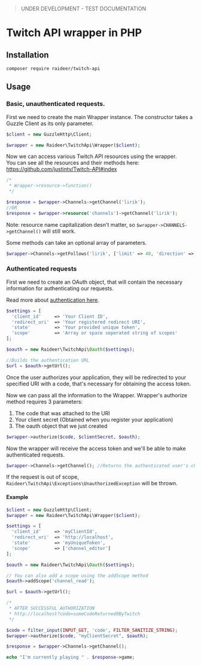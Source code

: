 > UNDER DEVELOPMENT - TEST DOCUMENTATION

# Twitch API wrapper in PHP

## Installation

`composer require raideer/twitch-api`

## Usage
### Basic, unauthenticated requests.
First we need to create the main Wrapper instance. The constructor takes a Guzzle Client as its only parameter.

```php
$client = new GuzzleHttp\Client;

$wrapper = new Raideer\TwitchApi\Wrapper($client);
```

Now we can access various Twitch API resources using the wrapper.    
You can see all the resources and their methods here:
https://github.com/justintv/Twitch-API#index

```php
/*
 * Wrapper->resource->function()
 */

$response = $wrapper->Channels->getChannel('lirik');
//OR
$response = $wrapper->resource('channels')->getChannel('lirik');
```
Note: resource name capitalization desn't matter, so `$wrapper->CHANNELS->getChannel()` will still work.

Some methods can take an optional array of parameters.

```php
$wrapper->Channels->getFollows('lirik', ['limit' => 40, 'direction' => 'asc'])
```

### Authenticated requests

First we need to create an OAuth object, that will contain the necessary information for authenticating our requests.

Read more about [authentication here](https://github.com/justintv/Twitch-API/blob/master/authentication.md).

```php
$settings = [
  'client_id'     => 'Your Client ID',
  'redirect_uri'  => 'Your registered redirect URI',
  'state'         => 'Your provided unique token',
  'scope'         => 'Array or space seperated string of scopes'
];

$oauth = new Raideer\TwitchApi\Oauth($settings);

//Builds the authentication URL
$url = $oauth->getUrl();
```

Once the user authorizes your application, they will be redirected to your specified URI with a code, that's necessary for obtaining the access token.

Now we can pass all the information to the Wrapper.
Wrapper's authorize method requires 3 parameters:    
1. The code that was attached to the URI    
2. Your client secret (Obtained when you register your application)    
3. The oauth object that we just created    

```php
$wrapper->authorize($code, $clientSecret, $oauth);
```

Now the wrapper will receive the access token and we'll be able to make authenticated requests.

```php
$wrapper->Channels->getChannel(); //Returns the authenticated user's channel
```

If the request is out of scope, `Raideer\TwitchApi\Exceptions\UnauthorizedException` will be thrown.

#### Example

```php
$client = new GuzzleHttp\Client;
$wrapper = new Raideer\TwitchApi\Wrapper($client);

$settings = [
  'client_id'     => 'myClientId',
  'redirect_uri'  => 'http://localhost',
  'state'         => 'myUniqueToken',
  'scope'         => ['channel_editor']
];

$oauth = new Raideer\TwitchApi\Oauth($settings);

// You can also add a scope using the addScope method
$oauth->addScope('channel_read');

$url = $oauth->getUrl();

/*
 * AFTER SUCCESSFUL AUTHORIZATION
 * http://localhost?code=someCodeReturned0ByTwitch
 */

$code = filter_input(INPUT_GET, 'code', FILTER_SANITIZE_STRING);
$wrapper->authorize($code, "myClientSecret", $oauth);

$response = $wrapper->Channels->getChannel();

echo "I'm currently playing " . $response->game;
```
